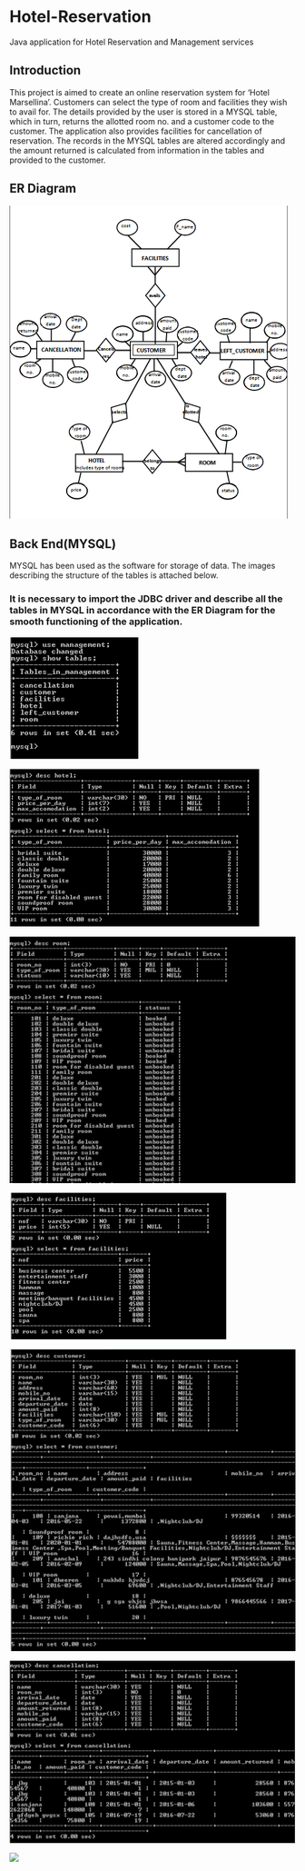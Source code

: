 # Hotel-Reservation
Java application for Hotel Reservation and Management services

## Introduction

This project is aimed to create an online reservation system for ‘Hotel Marsellina’.
Customers can select the type of room and facilities they wish to avail for. The details provided by the user is stored in a MYSQL table, which in turn, returns the allotted room no. and a customer code to the customer.
The application also provides facilities for cancellation of reservation. The records in the MYSQL tables are altered accordingly and the amount returned is calculated from information in the tables and provided to the customer.


## ER Diagram
![](images/er_diagram.PNG)


## Back End(MYSQL)
MYSQL has been used as the software for storage of data.
The images describing the structure of the tables is attached below.
### It is necessary to import the JDBC driver and describe all the tables in MYSQL in accordance with the ER Diagram for the smooth functioning of the application.

![](images/tables.PNG)


![](images/hotel.PNG)


![](images/room.PNG)


![](images/facilities.PNG)


![](images/customer.PNG)


![](images/cancellation.PNG)


![](images/left_customers.PNG)
